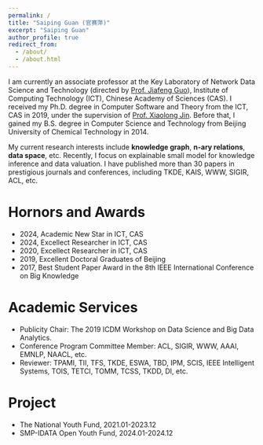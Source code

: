 ```yaml
---
permalink: /
title: "Saiping Guan (官赛萍)"
excerpt: "Saiping Guan"
author_profile: true
redirect_from: 
  - /about/
  - /about.html
---
```


I am currently an associate professor at the Key Laboratory of Network Data Science and Technology (directed by [Prof. Jiafeng
Guo](http://www.bigdatalab.ac.cn/gjf/)), Institute of Computing Technology (ICT), Chinese Academy of Sciences (CAS). I received my Ph.D. degree in Computer Software and Theory from the ICT, CAS in 2019, under the supervision of [Prof. Xiaolong Jin](http://www.bigdatalab.ac.cn/jxl/). Before that, I gained my B.S. degree in Computer Science and Technology from Beijing University of Chemical Technology in 2014.

My current research interests include **knowledge graph**, **n-ary relations**, **data space**, etc. Recently, I focus on explainable small model for knowledge inference and data valuation. I have published more than 30 papers in prestigious journals and conferences, including TKDE, KAIS, WWW, SIGIR, ACL, etc.

Hornors and Awards
======
- 2024, Academic New Star in ICT, CAS
- 2024, Excellect Researcher in ICT, CAS
- 2020, Excellect Researcher in ICT, CAS
- 2019, Excellent Doctoral Graduates of Beijing
- 2017, Best Student Paper Award in the 8th IEEE International Conference on Big Knowledge

Academic Services
======
- Publicity Chair: The 2019 ICDM Workshop on Data Science and Big Data Analytics.
- Conference Program Committee Member: ACL, SIGIR, WWW, AAAI, EMNLP, NAACL, etc.
- Reviewer: TPAMI, TII, TFS, TKDE, ESWA, TBD, IPM, SCIS, IEEE Intelligent Systems, TOIS, TETCI, TOMM, TCSS, TKDD, DI, etc.

Project
======
- The National Youth Fund, 2021.01-2023.12
- SMP-IDATA Open Youth Fund, 2024.01-2024.12
